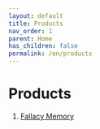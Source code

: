 ```yaml
---
layout: default
title: Products
nav_order: 1
parent: Home
has_children: false
permalink: /en/products
---
```


# Products

1. [Fallacy Memory](/en/fallacymemory)
